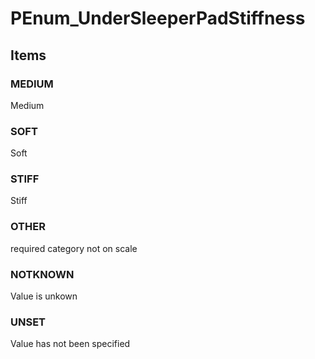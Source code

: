 # PEnum_UnderSleeperPadStiffness

## Items

### MEDIUM
Medium

### SOFT
Soft

### STIFF
Stiff

### OTHER
required category not on scale

### NOTKNOWN
Value is unkown

### UNSET
Value has not been specified
